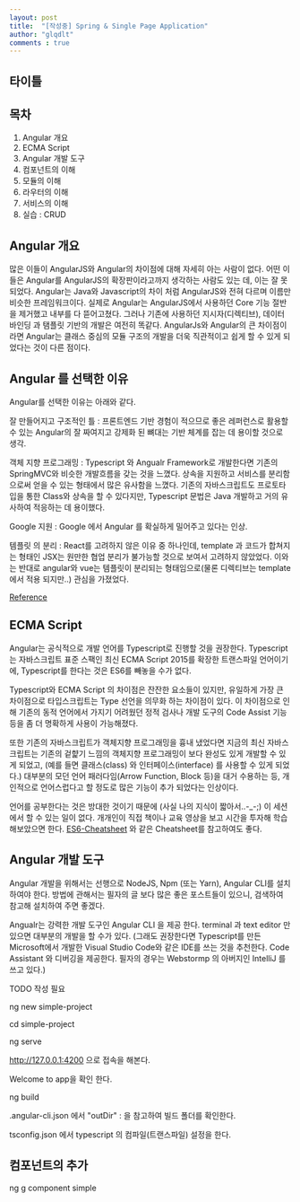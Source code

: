 ```yaml
---
layout: post
title:  "[작성중] Spring & Single Page Application"
author: "glqdlt"
comments : true
---
```


## 타이틀

## 목차

1. Angular 개요
2. ECMA Script
3. Angular 개발 도구
3. 컴포넌트의 이해
4. 모듈의 이해
5. 라우터의 이해
6. 서비스의 이해
7. 실습 : CRUD



## Angular 개요

많은 이들이 AngularJS와 Angular의 차이점에 대해 자세히 아는 사람이 없다. 어떤 이들은 Angular를 AngularJS의 확장판이라고까지 생각하는 사람도 있는 데, 이는 잘 못 되었다. Angular는 Java와 Javascript의 차이 처럼 AngularJS와 전혀 다르며 이름만 비슷한 프레임워크이다. 실제로 Angular는 AngularJS에서 사용하던 Core 기능 절반을 제거했고 내부를 다 뜯어고쳤다. 그러나 기존에 사용하던 지시자(디렉티브), 데이터 바인딩 과 탬플릿 기반의 개발은 여전히 똑같다.
AngularJs와 Angular의 큰 차이점이라면 Angular는 클래스 중심의 모듈 구조의 개발을 더욱 직관적이고 쉽게 할 수 있게 되었다는 것이 다른 점이다.


## Angular 를 선택한 이유

Angular를 선택한 이유는 아래와 같다.

잘 만들어지고 구조적인 틀 : 프론트엔드 기반 경험이 적으므로 좋은 레퍼런스로 활용할 수 있는 Angular의 잘 짜여지고 강제화 된 뼈대는 기반 체계를 잡는 데 용이할 것으로 생각.

객체 지향 프로그래밍 : Typescript 와 Angualr Framework로 개발한다면 기존의 SpringMVC와 비슷한 개발흐름을 갖는 것을 느꼈다. 상속을 지원하고 서비스를 분리함으로써 얻을 수 있는 형태에서 많은 유사함을 느꼈다. 기존의 자바스크립트도 프로토타입을 통한 Class와 상속을 할 수 있다지만, Typescript 문법은 Java 개발하고 거의 유사하여 적응하는 데 용이했다.

Google 지원 : Google 에서 Angular 를 확실하게 밀어주고 있다는 인상.

템플릿 의 분리 : React를 고려하지 않은 이유 중 하나인데, template 과 코드가 합쳐지는 형태인 JSX는 원만한 협업 분리가 불가능할 것으로 보여서 고려하지 않았었다. 이와는 반대로 angular와 vue는 템플릿이 분리되는 형태임으로(물론 디렉티브는 template에서 적용 되지만..) 관심을 가졌었다.

[Reference](https://medium.com/unicorn-supplies/angular-vs-react-vs-vue-a-2017-comparison-c5c52d620176)



## ECMA Script

Angular는 공식적으로 개발 언어를 Typescript로 진행할 것을 권장한다. Typescript 는 자바스크립트 표준 스팩인 최신 ECMA Script 2015를 확장한 트랜스파일 언어이기에, Typescript를 한다는 것은 ES6를 빼놓을 수가 없다. 

Typescript와 ECMA Script 의 차이점은 잔잔한 요소들이 있지만, 유일하게 가장 큰 차이점으로 타입스크립트는 Type 선언을 의무화 하는 차이점이 있다. 이 차이점으로 인해 기존의 동적 언어에서 가지기 어려웠던 정적 검사나 개발 도구의 Code Assist 기능 등을 좀 더 명확하게 사용이 가능해졌다.

또한 기존의 자바스크립트가 객체지향 프로그래밍을 흉내 냈었다면 지금의 최신 자바스크립트는 기존의 겉햝기 느낌의 객체지향 프로그래밍이 보다 완성도 있게 개발할 수 있게 되었고, (예를 들면 클래스(class) 와 인터페이스(interface) 를 사용할 수 있게 되었다.) 대부분의 모던 언어 패러다임(Arrow Function, Block 등)을 대거 수용하는 등, 개인적으로  언어스럽다고 할 정도로 많은 기능이 추가 되었다는 인상이다.

언어를 공부한다는 것은 방대한 것이기 때문에 (사실 나의 지식이 짧아서..-_-;) 이 세션에서 할 수 있는 일이 없다. 개개인이 직접 책이나 교육 영상을 보고 시간을 투자해 학습해보았으면 한다. [ES6-Cheatsheet](https://github.com/DrkSephy/es6-cheatsheet) 와 같은 Cheatsheet를 참고하여도 좋다.


## Angular 개발 도구

Angular 개발을 위해서는 선행으로 NodeJS, Npm (또는 Yarn), Angular CLI를 설치하여야 한다. 방법에 관해서는 필자의 글 보다 많은 좋은 포스트들이 있으니, 검색하여 참고해 설치하여 주면 좋겠다.

Angualr는 강력한 개발 도구인 Angular CLI 을 제공 한다. terminal 과 text editor 만 있으면 대부분의 개발을 할 수가 있다. (그래도 권장한다면 Typescript를 만든 Microsoft에서 개발한 Visual Studio Code와 같은 IDE를 쓰는 것을 추천한다. Code Assistant 와 디버깅을 제공한다. 필자의 경우는 Webstormp 의 아버지인 IntelliJ 를 쓰고 있다.)



TODO 작성 필요

ng new simple-project

cd simple-project

ng serve

http://127.0.0.1:4200  으로 접속을 해본다.

Welcome to app을 확인 한다.


ng build

.angular-cli.json 에서 "outDir" : 을 참고하여 빌드 폴더를 확인한다.

tsconfig.json 에서 typescript 의 컴파일(트랜스파일) 설정을 한다.
 




## 컴포넌트의 추가

ng g component simple




